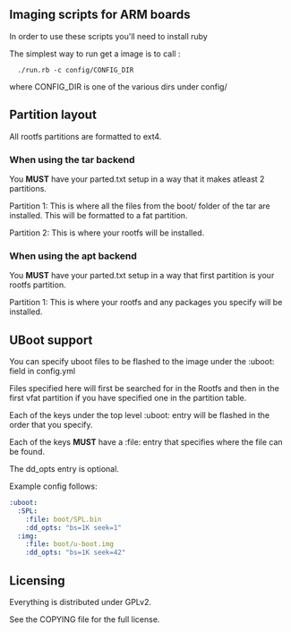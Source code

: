 ## Imaging scripts for ARM boards ##

In order to use these scripts you'll need to install ruby

The simplest way to run get a image is to call :

```
  ./run.rb -c config/CONFIG_DIR
```

where CONFIG_DIR is one of the various dirs under config/


## Partition layout ##

All rootfs partitions are formatted to ext4.

### When using the tar backend ###

You **MUST** have your parted.txt setup in a way that it makes atleast 2 partitions.

Partition 1: This is where all the files from the boot/ folder of the tar
             are installed. This will be formatted to a fat partition.

Partition 2: This is where your rootfs will be installed.

### When using the apt backend ###

You **MUST** have your parted.txt setup in a way that first partition is your rootfs
partition.

Partition 1: This is where your rootfs and any packages you specify
             will be installed.

## UBoot support ##

You can specify uboot files to be flashed to the image under the :uboot:
field in config.yml

Files specified here will first be searched for in the Rootfs and then in
the first vfat partition if you have specified one in the partition table.

Each of the keys under the top level :uboot: entry will
be flashed in the order that you specify.

Each of the keys **MUST** have a :file: entry that specifies where the file
can be found.

The dd_opts entry is optional.

Example config follows:

```yml
:uboot:
  :SPL:
    :file: boot/SPL.bin
    :dd_opts: "bs=1K seek=1"
  :img:
    :file: boot/u-boot.img
    :dd_opts: "bs=1K seek=42"
```

## Licensing ##

Everything is distributed under GPLv2.

See the COPYING file for the full license.
